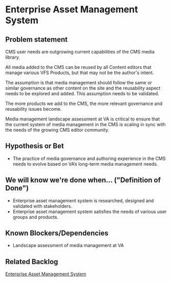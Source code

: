 # Enterprise Asset Management System

## Problem statement

CMS user needs are outgrowing current capabilities of the CMS media library. 

All media added to the CMS can be reused by all Content editors that manage various VFS Products, but that may not be the author's intent.

The assumption is that media management should follow the same or similar governance as other content on the site and the reusability aspect needs to be explored and added. This assumption needs to be validated.

The more products we add to the CMS, the more relevant governance and reusability issues become.

Media management landscape assessment at VA is critical to ensure that the current system of media management in the CMS is scaling in sync with the needs of the growing CMS editor community.

## Hypothesis or Bet

* The practice of media governance and authoring experience in the CMS needs to evolve based on VA’s long-term media management needs.

## We will know we're done when... ("Definition of Done")

* Enterprise asset management system is researched, designed and validated with stakeholders.
* Enterprise asset management system satisfies the needs of various user groups and products.

## Known Blockers/Dependencies

* Landscape assessment of media management at VA

## Related Backlog

[Enterprise Asset Management System](https://github.com/department-of-veterans-affairs/va.gov-cms/issues/3329)
